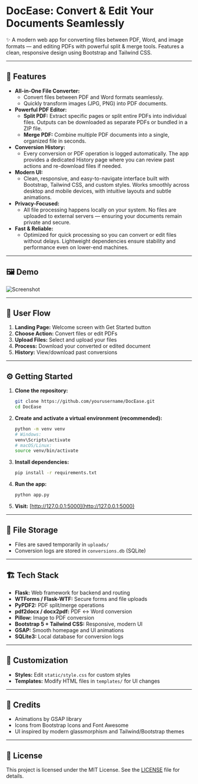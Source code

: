 # DocEase: Convert & Edit Your Documents Seamlessly

✨ A modern web app for converting files between PDF, Word, and image formats — and editing PDFs with powerful split & merge tools. Features a clean, responsive design using Bootstrap and Tailwind CSS.

---

## 🚀 Features

- **All-in-One File Converter:**
  - Convert files between PDF and Word formats seamlessly.
  - Quickly transform images (JPG, PNG) into PDF documents.
- **Powerful PDF Editor:**
  - **Split PDF:** Extract specific pages or split entire PDFs into individual files. Outputs can be downloaded as separate PDFs or bundled in a ZIP file.
  - **Merge PDF:** Combine multiple PDF documents into a single, organized file in seconds.
- **Conversion History:**
  - Every conversion or PDF operation is logged automatically. The app provides a dedicated History page where you can review past actions and re-download files if needed.
- **Modern UI:**
  - Clean, responsive, and easy-to-navigate interface built with Bootstrap, Tailwind CSS, and custom styles. Works smoothly across desktop and mobile devices, with intuitive layouts and subtle animations.
- **Privacy-Focused:**
  - All file processing happens locally on your system. No files are uploaded to external servers — ensuring your documents remain private and secure.
- **Fast & Reliable:**
  - Optimized for quick processing so you can convert or edit files without delays. Lightweight dependencies ensure stability and performance even on lower-end machines.

---

## 🖼️ Demo

![Screenshot](screenshots/1.png)

---

## 🧭 User Flow

1. **Landing Page:** Welcome screen with Get Started button
2. **Choose Action:** Convert files or edit PDFs
3. **Upload Files:** Select and upload your files
4. **Process:** Download your converted or edited document
5. **History:** View/download past conversions

---

## ⚙️ Getting Started

1. **Clone the repository:**
   ```bash
   git clone https://github.com/yourusername/DocEase.git
   cd DocEase
   ```
2. **Create and activate a virtual environment (recommended):**
   ```bash
   python -m venv venv
   # Windows:
   venv\Scripts\activate
   # macOS/Linux:
   source venv/bin/activate
   ```
3. **Install dependencies:**
   ```bash
   pip install -r requirements.txt
   ```
4. **Run the app:**
   ```bash
   python app.py
   ```
5. **Visit:** [http://127.0.0.1:5000](http://127.0.0.1:5000)

---

## 📂 File Storage

- Files are saved temporarily in `uploads/`
- Conversion logs are stored in `conversions.db` (SQLite)

---

## 🏗️ Tech Stack

- **Flask:** Web framework for backend and routing
- **WTForms / Flask-WTF:** Secure forms and file uploads
- **PyPDF2:** PDF split/merge operations
- **pdf2docx / docx2pdf:** PDF ↔ Word conversion
- **Pillow:** Image to PDF conversion
- **Bootstrap 5 + Tailwind CSS:** Responsive, modern UI
- **GSAP:** Smooth homepage and UI animations
- **SQLite3:** Local database for conversion logs

---

## 🎨 Customization

- **Styles:** Edit `static/style.css` for custom styles
- **Templates:** Modify HTML files in `templates/` for UI changes

---

## 🙏 Credits

- Animations by GSAP library
- Icons from Bootstrap Icons and Font Awesome
- UI inspired by modern glassmorphism and Tailwind/Bootstrap themes

---

## 📄 License

This project is licensed under the MIT License. See the [LICENSE](LICENSE) file for details.
